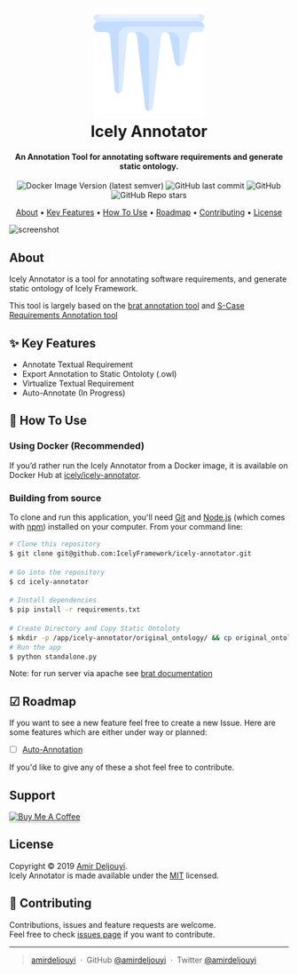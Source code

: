 <h1 align="center">
  <br>
  <a href="https://github.com/IcelyFramework/icely-annotator"><img src="document/icicle.png" alt="Icely Annotator" width="200"></a>
  <br>
  Icely Annotator
  <br>
</h1>

<h4 align="center">An Annotation Tool for annotating software requirements and generate static ontology.</h4>

<p align="center">
  <img alt="Docker Image Version (latest semver)" src="https://img.shields.io/docker/v/icely/icely-annotator">
  <img alt="GitHub last commit" src="https://img.shields.io/github/last-commit/IcelyFramework/icely-annotator">
  <img alt="GitHub" src="https://img.shields.io/github/license/IcelyFramework/icely-annotator">
  <img alt="GitHub Repo stars" src="https://img.shields.io/github/stars/IcelyFramework/icely-annotator?style=social">
</p>

<p align="center">
  <a href="#about">About</a> •
  <a href="#key-features">Key Features</a> •
  <a href="#how-to-use">How To Use</a> •
  <a href="#roadmap">Roadmap</a> •
  <a href="#contributing">Contributing</a> •
  <a href="#license">License</a>
</p>

![screenshot](document/demo.gif)

## About
Icely Annotator is a tool for annotating software requirements, and generate static ontology of Icely Framework.

This tool is largely based on the [brat annotation tool](http://brat.nlplab.org/) and [S-Case Requirements Annotation tool](https://github.com/s-case/requirements-annotation-tool)

## ✨ Key Features
* Annotate Textual Requirement
* Export Annotation to Static Ontoloty (.owl)
* Virtualize Textual Requirement
* Auto-Annotate (In Progress)

## 🚀 How To Use

### Using Docker (Recommended)
If you’d rather run the Icely Annotator from a Docker image, it is available on Docker Hub at [icely/icely-annotator](https://hub.docker.com/r/icely/icely-annotator).

### Building from source
To clone and run this application, you'll need [Git](https://git-scm.com) and [Node.js](https://nodejs.org/en/download/) (which comes with [npm](http://npmjs.com)) installed on your computer. From your command line:

```bash
# Clone this repository
$ git clone git@github.com:IcelyFramework/icely-annotator.git

# Go into the repository
$ cd icely-annotator

# Install dependencies
$ pip install -r requirements.txt

# Create Directory and Copy Static Ontoloty
$ mkdir -p /app/icely-annotator/original_ontology/ && cp original_ontology/requirements.owl /app/icely-annotator/original_ontology/requirements.owl
# Run the app
$ python standalone.py
```

Note: for run server via apache see [brat documentation](https://brat.nlplab.org/installation.html)

## ☑ Roadmap
If you want to see a new feature feel free to create a new Issue. Here are some features which are either under way or planned:

- [ ] [Auto-Annotation](https://github.com/IcelyFramework/icely-annotator/issues/1)

If you'd like to give any of these a shot feel free to contribute.

## Support

<a href="https://www.buymeacoffee.com/amirdeljouyi" target="_blank"><img src="https://www.buymeacoffee.com/assets/img/custom_images/purple_img.png" alt="Buy Me A Coffee" style="height: 41px !important;width: 174px !important;box-shadow: 0px 3px 2px 0px rgba(190, 190, 190, 0.5) !important;-webkit-box-shadow: 0px 3px 2px 0px rgba(190, 190, 190, 0.5) !important;" ></a>

## License

Copyright © 2019 [Amir Deljouyi](https://github.com/amirdeljouyi).  
Icely Annotator is made available under the [MIT](https://github.com/IcelyFramework/icely-annotator/blob/main/LICENSE) licensed.

## 🤝 Contributing
Contributions, issues and feature requests are welcome.  
Feel free to check [issues page](https://github.com/IcelyFramework/icely-annotator/issues) if you want to contribute.

---

> [amirdeljouyi](http://ce.sharif.edu/~deljouyi) &nbsp;&middot;&nbsp;
> GitHub [@amirdeljouyi](https://github.com/amirdeljouyi) &nbsp;&middot;&nbsp;
> Twitter [@amirdeljouyi](https://twitter.com/amirdeljouyi)
